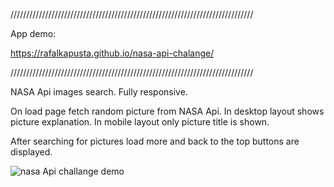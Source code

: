 /////////////////////////////////////////////////////////////////////////////

App demo: 

https://rafalkapusta.github.io/nasa-api-chalange/

/////////////////////////////////////////////////////////////////////////////

NASA Api images search. 
Fully responsive.

On load page fetch random picture from NASA Api.
In desktop layout shows picture explanation. 
In mobile layout only picture title is shown.


After searching for pictures load more and back to the top buttons are displayed.
  

![nasa Api challange demo](nasaApi.gif)